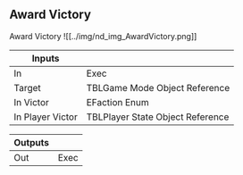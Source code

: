 ## Award Victory
Award Victory
![[../img/nd_img_AwardVictory.png]]

|Inputs||
|--|--|
| In | Exec |
| Target | TBLGame Mode Object Reference |
| In Victor | EFaction Enum |
| In Player Victor | TBLPlayer State Object Reference |

|Outputs||
|--|--|
| Out | Exec |
